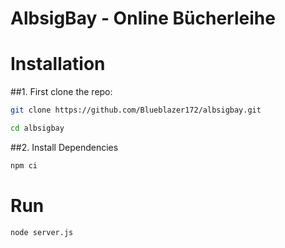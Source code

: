# AlbsigBay - Online Bücherleihe
# Installation
##1. First clone the repo:
```bash
git clone https://github.com/Blueblazer172/albsigbay.git

cd albsigbay
```
##2. Install Dependencies
```bash
npm ci
```
# Run
```bash
node server.js
```
